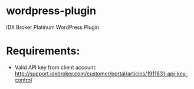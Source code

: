# wordpress-plugin

IDX Broker Platinum WordPress Plugin

# Requirements:
* Valid API key from client account: http://support.idxbroker.com/customer/portal/articles/1911631-api-key-control
